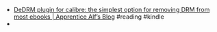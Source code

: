 - [DeDRM plugin for calibre: the simplest option for removing DRM from most ebooks  | Apprentice Alf’s Blog](https://apprenticealf.wordpress.com/2012/09/10/calibre-plugins-the-simplest-option-for-removing-most-ebook-drm/) #reading #kindle
-